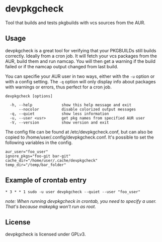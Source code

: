 # devpkgcheck

Tool that builds and tests pkgbuilds with vcs sources from the AUR.

## Usage

devpkgcheck is a great tool for verifying that your PKGBUILDs still builds correctly. Ideally from a cron job. It will fetch your vcs packages from the AUR, build them and run namcap. You will then get a warning if the build failed or if the namcap output changed from last build.

You can specifie your AUR user in two ways, either with the `-u` option or with a config setting. The `-q` option will only display info about packages with warnings or errors, thus perfect for a cron job.

```
devpkgcheck [options]

  -h, --help             show this help message and exit
      --nocolor          disable colorized output messages
  -q, --quiet            show less information
  -u, --user <usr>       get pkg names from specified AUR user
  -V, --version          show version and exit
```

The config file can be found at /etc/devpkgcheck.conf, but can also be copied to /home/user/.config/devpkgcheck.conf. It's possible to set the following variables in the config.
```
aur_user="foo_user"
ignore_pkgs="foo-git bar-git"
cache_dir="/home/user/.cache/devpkgcheck"
temp_dir="/temp/bar_folder"
```

## Example of crontab entry

```
* 3 * * 1 sudo -u user devpkgcheck --quiet --user "foo_user"
```
_note: When running devpkgcheck in crontab, you need to specify a user. That's because makepkg won't run as root._

## License

devpkgcheck is licensed under GPLv3.
